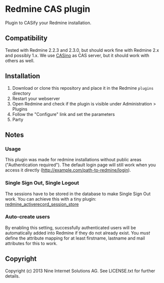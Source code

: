 # Redmine CAS plugin

Plugin to CASify your Redmine installation.

## Compatibility

Tested with Redmine 2.2.3 and 2.3.0, but should work fine with Redmine 2.x and possibly 1.x.
We use [CASino](http://casino.rbcas.com) as CAS server, but it should work with others as well.

## Installation

1. Download or clone this repository and place it in the Redmine `plugins` directory
2. Restart your webserver
3. Open Redmine and check if the plugin is visible under Administration > Plugins
4. Follow the "Configure" link and set the parameters
5. Party

## Notes

### Usage

This plugin was made for redmine installations without public areas ("Authentication required").
The default login page will still work when you access it directly (http://example.com/path-to-redmine/login).

### Single Sign Out, Single Logout

The sessions have to be stored in the database to make Single Sign Out work.
You can achieve this with a tiny plugin: [redmine_activerecord_session_store](https://github.com/pencil/redmine_activerecord_session_store)

### Auto-create users

By enabling this setting, successfully authenticated users will be automatically added into Redmine if they do not already exist. You *must* define the attribute mapping for at least firstname, lastname and mail attributes for this to work.

## Copyright

Copyright (c) 2013 Nine Internet Solutions AG. See LICENSE.txt for further details.
